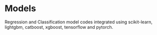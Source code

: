 # Models
Regression and Classification model codes integrated using scikit-learn, lightgbm, catboost, xgboost, tensorflow and pytorch.
